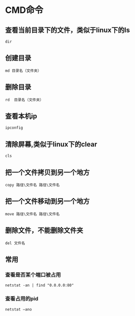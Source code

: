 # CMD命令

## 查看当前目录下的文件，类似于linux下的ls
```batch
dir
```
## 创建目录
```batch
md 目录名（文件夹）
```
## 删除目录
```batch
rd  目录名（文件夹）
```
## 查看本机ip
```batch
ipconfig
```
## 清除屏幕,类似于linux下的clear
```batch
cls
```
## 把一个文件拷贝到另一个地方
```batch
copy 路径\文件名 路径\文件名
```
## 把一个文件移动到另一个地方
```batch
move 路径\文件名 路径\文件名
```
## 删除文件，不能删除文件夹
```batch
del 文件名
```


## 常用
### 查看是否某个端口被占用
```batch
netstat -an | find "0.0.0.0:80"
```
### 查看占用的pid
```batch
netstat –ano
```